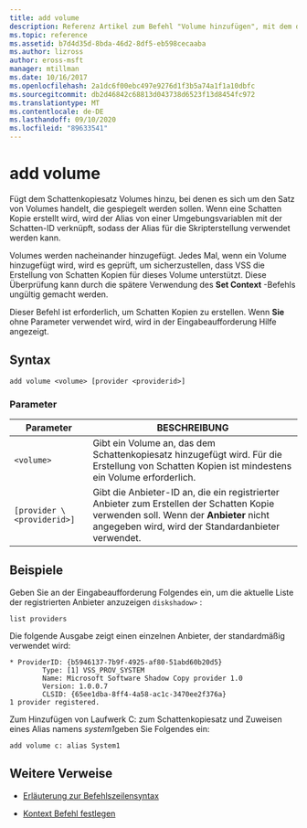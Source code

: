 ```yaml
---
title: add volume
description: Referenz Artikel zum Befehl "Volume hinzufügen", mit dem dem Schattenkopiesatz Volumes hinzugefügt werden
ms.topic: reference
ms.assetid: b7d4d35d-8bda-46d2-8df5-eb598cecaaba
ms.author: lizross
author: eross-msft
manager: mtillman
ms.date: 10/16/2017
ms.openlocfilehash: 2a1dc6f00ebc497e9276d1f3b5a74a1f1a10dbfc
ms.sourcegitcommit: db2d46842c68813d043738d6523f13d8454fc972
ms.translationtype: MT
ms.contentlocale: de-DE
ms.lasthandoff: 09/10/2020
ms.locfileid: "89633541"
---
```

# <a name="add-volume"></a>add volume

Fügt dem Schattenkopiesatz Volumes hinzu, bei denen es sich um den Satz von Volumes handelt, die gespiegelt werden sollen. Wenn eine Schatten Kopie erstellt wird, wird der Alias von einer Umgebungsvariablen mit der Schatten-ID verknüpft, sodass der Alias für die Skripterstellung verwendet werden kann.

Volumes werden nacheinander hinzugefügt. Jedes Mal, wenn ein Volume hinzugefügt wird, wird es geprüft, um sicherzustellen, dass VSS die Erstellung von Schatten Kopien für dieses Volume unterstützt. Diese Überprüfung kann durch die spätere Verwendung des **Set Context** -Befehls ungültig gemacht werden.

Dieser Befehl ist erforderlich, um Schatten Kopien zu erstellen. Wenn **Sie** ohne Parameter verwendet wird, wird in der Eingabeaufforderung Hilfe angezeigt.

## <a name="syntax"></a>Syntax

```
add volume <volume> [provider <providerid>]
```

### <a name="parameters"></a>Parameter

| Parameter | BESCHREIBUNG |
| --------- | ----------- |
| `<volume>` | Gibt ein Volume an, das dem Schattenkopiesatz hinzugefügt wird. Für die Erstellung von Schatten Kopien ist mindestens ein Volume erforderlich. |
| `[provider \<providerid>]` | Gibt die Anbieter-ID an, die ein registrierter Anbieter zum Erstellen der Schatten Kopie verwenden soll. Wenn der **Anbieter** nicht angegeben wird, wird der Standardanbieter verwendet. |

## <a name="examples"></a>Beispiele

Geben Sie an der Eingabeaufforderung Folgendes ein, um die aktuelle Liste der registrierten Anbieter anzuzeigen `diskshadow>` :

```
list providers
```

Die folgende Ausgabe zeigt einen einzelnen Anbieter, der standardmäßig verwendet wird:

```
* ProviderID: {b5946137-7b9f-4925-af80-51abd60b20d5}
        Type: [1] VSS_PROV_SYSTEM
        Name: Microsoft Software Shadow Copy provider 1.0
        Version: 1.0.0.7
        CLSID: {65ee1dba-8ff4-4a58-ac1c-3470ee2f376a}
1 provider registered.
```

Zum Hinzufügen von Laufwerk C: zum Schattenkopiesatz und Zuweisen eines Alias namens *system1*geben Sie Folgendes ein:

```
add volume c: alias System1
```

## <a name="additional-references"></a>Weitere Verweise

- [Erläuterung zur Befehlszeilensyntax](command-line-syntax-key.md)

- [Kontext Befehl festlegen](set-context.md)
